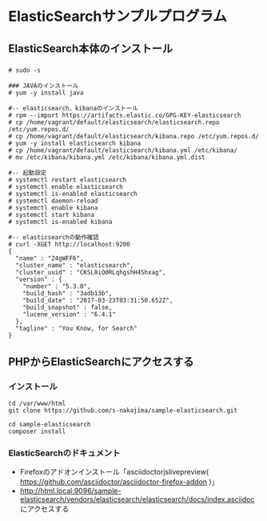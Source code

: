 ElasticSearchサンプルプログラム
=======

## ElasticSearch本体のインストール

### 
~~~~
# sudo -s

### JAVAのインストール
# yum -y install java

#-- elasticsearch、kibanaのインストール
# rpm --import https://artifacts.elastic.co/GPG-KEY-elasticsearch
# cp /home/vagrant/default/elasticsearch/elasticsearch.repo /etc/yum.repos.d/
# cp /home/vagrant/default/elasticsearch/kibana.repo /etc/yum.repos.d/
# yum -y install elasticsearch kibana
# cp /home/vagrant/default/elasticsearch/kibana.yml /etc/kibana/
# mv /etc/kibana/kibana.yml /etc/kibana/kibana.yml.dist

#-- 起動設定 
# systemctl restart elasticsearch
# systemctl enable elasticsearch
# systemctl is-enabled elasticsearch
# systemctl daemon-reload
# systemctl enable kibana
# systemctl start kibana
# systemctl is-enabled kibana

#-- elasticsearchの動作確認
# curl -XGET http://localhost:9200
{
  "name" : "24gWFF6",
  "cluster_name" : "elasticsearch",
  "cluster_uuid" : "CKSL8iQ0RLqhgshH4Shxag",
  "version" : {
    "number" : "5.3.0",
    "build_hash" : "3adb13b",
    "build_date" : "2017-03-23T03:31:50.652Z",
    "build_snapshot" : false,
    "lucene_version" : "6.4.1"
  },
  "tagline" : "You Know, for Search"
}

~~~~



## PHPからElasticSearchにアクセスする

### インストール
~~~~
cd /var/www/html
git clone https://github.com/s-nakajima/sample-elasticsearch.git

cd sample-elasticsearch
composer install
~~~~

### ElasticSearchのドキュメント

 * Firefoxのアドオンインストール「asciidoctorjslivepreview( https://github.com/asciidoctor/asciidoctor-firefox-addon )」
 * http://html.local:9096/sample-elasticsearch/vendors/elasticsearch/elasticsearch/docs/index.asciidoc にアクセスする


